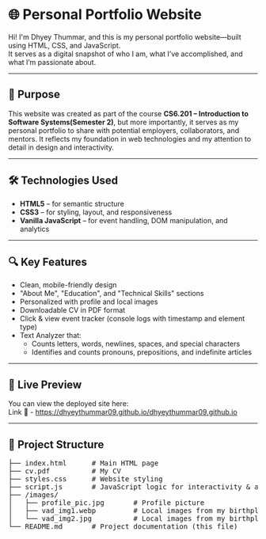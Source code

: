 # 🌐 Personal Portfolio Website

Hi! I'm Dhyey Thummar, and this is my personal portfolio website—built using HTML, CSS, and JavaScript.  
It serves as a digital snapshot of who I am, what I’ve accomplished, and what I’m passionate about.

---

## 🎯 Purpose

This website was created as part of the course **CS6.201 – Introduction to Software Systems(Semester 2)**, but
more importantly, it serves as my personal portfolio to share with potential employers, collaborators, and
mentors. It reflects my foundation in web technologies and my attention to detail in design and interactivity.

---

## 🛠️ Technologies Used

- **HTML5** – for semantic structure  
- **CSS3** – for styling, layout, and responsiveness  
- **Vanilla JavaScript** – for event handling, DOM manipulation, and analytics  

---

## 🔍 Key Features

- Clean, mobile-friendly design
- "About Me", "Education", and "Technical Skills" sections
- Personalized with profile and local images
- Downloadable CV in PDF format
- Click & view event tracker (console logs with timestamp and element type)
- Text Analyzer that:
  - Counts letters, words, newlines, spaces, and special characters
  - Identifies and counts pronouns, prepositions, and indefinite articles

---

## 🚀 Live Preview

You can view the deployed site here:  
Link 🔗 - https://dhyeythummar09.github.io/dhyeythummar09.github.io

---

## 📁 Project Structure

<pre>
├── index.html      # Main HTML page
├── cv.pdf          # My CV
├── styles.css      # Website styling
├── script.js       # JavaScript logic for interactivity & analysis
├── /images/
│   ├── profile_pic.jpg       # Profile picture
│   ├── vad_img1.webp         # Local images from my birthplace
│   └── vad_img2.jpg          # Local images from my birthplace
└── README.md       # Project documentation (this file)
</pre>
